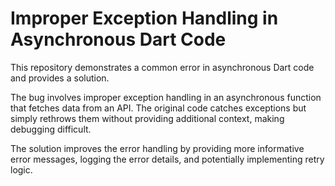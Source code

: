 # Improper Exception Handling in Asynchronous Dart Code

This repository demonstrates a common error in asynchronous Dart code and provides a solution.

The bug involves improper exception handling in an asynchronous function that fetches data from an API. The original code catches exceptions but simply rethrows them without providing additional context, making debugging difficult.

The solution improves the error handling by providing more informative error messages, logging the error details, and potentially implementing retry logic.